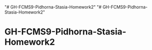 "# GH-FCMS9-Pidhorna-Stasia-Homework2" 
"# GH-FCMS9-Pidhorna-Stasia-Homework2" 
# GH-FCMS9-Pidhorna-Stasia-Homework2
